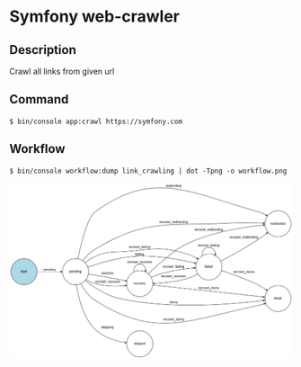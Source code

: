 # Symfony web-crawler

## Description
Crawl all links from given url

## Command

```
$ bin/console app:crawl https://symfony.com
```

## Workflow
```
$ bin/console workflow:dump link_crawling | dot -Tpng -o workflow.png
```
![Workflow graph](workflow.png)
